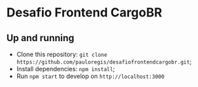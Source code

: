 # Desafio Frontend CargoBR

## Up and running

- Clone this repository: `git clone https://github.com/pauloregis/desafiofrontendcargobr.git`;
- Install dependencies: `npm install`;
- Run `npm start` to develop on `http://localhost:3000`
